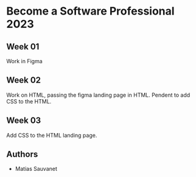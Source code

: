# Become a Software Professional 2023

## Week 01
Work in Figma

## Week 02
Work on HTML, passing the figma landing page in HTML. Pendent to add CSS to the HTML.

## Week 03
Add CSS to the HTML landing page.

## Authors
- Matias Sauvanet